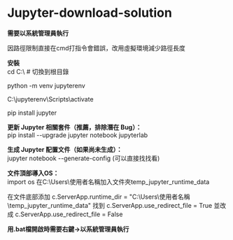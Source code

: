 # Jupyter-download-solution

**需要以系統管理員執行**

因路徑限制直接在cmd打指令會錯誤，改用虛擬環境減少路徑長度  

**安裝**  
cd C:\  # 切換到根目錄

python -m venv jupyterenv

C:\jupyterenv\Scripts\activate

pip install jupyter

**更新 Jupyter 相關套件（推薦，排除潛在 Bug）：**  
pip install --upgrade jupyter notebook jupyterlab

**生成 Jupyter 配置文件（如果尚未生成）：**  
jupyter notebook --generate-config (可以直接找找看)

**文件頂部導入OS：**  
import os
在C:\\Users\\使用者名稱加入文件夾temp_jupyter_runtime_data

在文件底部添加 c.ServerApp.runtime_dir = "C:\\Users\\使用者名稱\\temp_jupyter_runtime_data"
找到
c.ServerApp.use_redirect_file = True 並改成 c.ServerApp.use_redirect_file = False

**用.bat檔開啟時需要右鍵->以系統管理員執行**
